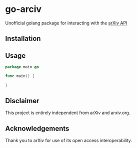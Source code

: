 # go-arciv
Unofficial golang package for interacting with the [arXiv API](https://arxiv.org/help/api/user-manual)

## Installation

## Usage

``` go
package main.go

func main() {
    
}
```

## Disclaimer
This project is entirely independent from arXiv and arxiv.org.
## Acknowledgements 
Thank you to arXiv for use of its open access interoperability.